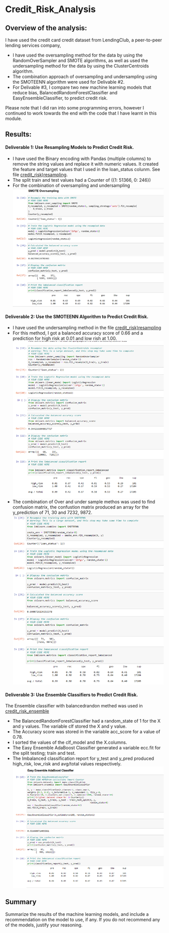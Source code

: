 # Credit_Risk_Analysis
##	Overview of the analysis: 
 I have used the credit card credit dataset from LendingClub, a peer-to-peer lending services company, 
 - I have used the oversampling method for the data by using the RandomOverSampler and SMOTE algorithms, as well as used the undersampling method for the data by using the ClusterCentroids algorithm. 
 - The combination approach of oversampling and undersampling using the SMOTEENN algorithm were used for Delivable #2. 
 - For Delivable #3, I compare two new machine learning models that reduce bias, BalancedRandomForestClassifier and EasyEnsembleClassifier, to predict credit risk. 
 
Please note that I did ran into some programming errors, however I continued to work towards the end with the code that I have learnt in this module.

## Results: 
####	Deliverable 1: Use Resampling Models to Predict Credit Risk.
 - I have used the Binary encoding with Pandas (multiple columns) to remove the string values and replace it with numeric values. It created the feature and target values that I used in the loan_status colunm. See file [credit_risk)resampling](https://github.com/JaredTMurray/Credit_Risk_Analysis/blob/main/credit_risk_resampling.ipynb). 
 - The split train and test values had a Counter of ({1: 51366, 0: 246})
 - For the combination of oversampling and undersampling 
  ![](https://github.com/JaredTMurray/Credit_Risk_Analysis/blob/main/Oversample.png)

####	Deliverable 2: Use the SMOTEENN Algorithm to Predict Credit Risk.
-  I have used the undersampling method in the file [credit_risk)resampling](https://github.com/JaredTMurray/Credit_Risk_Analysis/blob/main/credit_risk_resampling.ipynb)
-  For this method, I got a balanced accuracy score of 0.66 and a prediction for high risk at 0.01 and low rish at 1.00. 
![](https://github.com/JaredTMurray/Credit_Risk_Analysis/blob/main/Undersample.png)
- The combination of Over and under sample methos was used to find confusion matrix, the confustion matrix produced an array for the y_prediction of 71, 30 and 7232, 9872. 
![](https://github.com/JaredTMurray/Credit_Risk_Analysis/blob/main/Over_Under.png)

####	Deliverable 3: Use Ensemble Classifiers to Predict Credit Risk.
The Ensemble classifier with balancedrandon methed was used in [credit_risk_ensemble](https://github.com/JaredTMurray/Credit_Risk_Analysis/blob/main/credit_risk_ensemble.ipynb)
- The BalancedRandomForestClassifier had a random_state of 1 for the X and y values. The variable clf stored the X and y value.
- The Accuracy score was stored in the variable acc_score for a value of 0.78.
- I sorted the values of the clf_model and the X.columns.
- The Easy Ensemble AdaBoost Classifier generated a variable ecc.fit for the split testing; train and test. 
- The Imbalanced classification report for y_test and y_pred produced high_risk, low_risk and avg/total values respectively. 
![](https://github.com/JaredTMurray/Credit_Risk_Analysis/blob/main/ensemble.png)
##	Summary
Summarize the results of the machine learning models, and include a recommendation on the model to use, if any. If you do not recommend any of the models, justify your reasoning.

